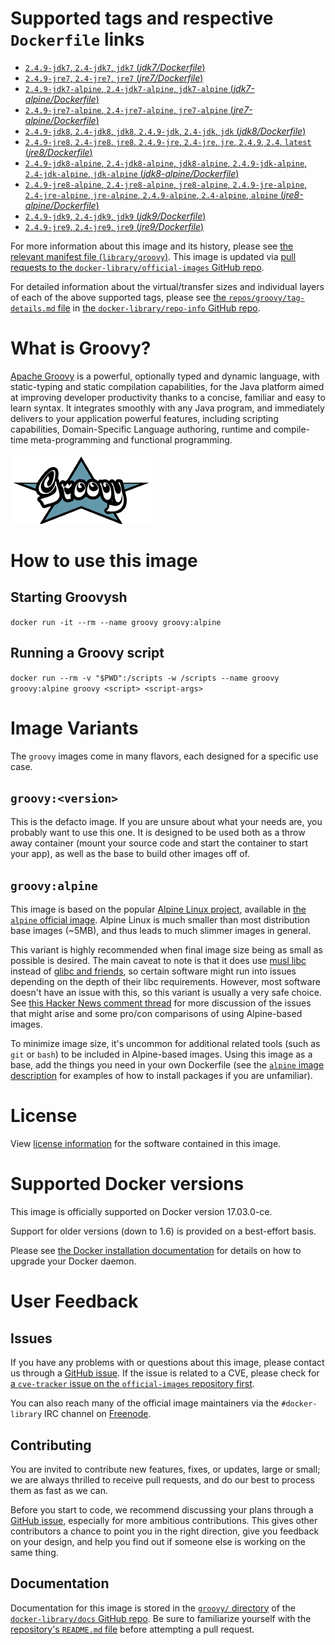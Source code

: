 <!--

********************************************************************************

WARNING:

    DO NOT EDIT "groovy/README.md"

    IT IS AUTO-GENERATED

    (from the other files in "groovy/" combined with a set of templates)

********************************************************************************

-->

# Supported tags and respective `Dockerfile` links

-	[`2.4.9-jdk7`, `2.4-jdk7`, `jdk7` (*jdk7/Dockerfile*)](https://github.com/groovy/docker-groovy/blob/a287bd53aac3bfb0e4a05bd31a4fe3d6b954c837/jdk7/Dockerfile)
-	[`2.4.9-jre7`, `2.4-jre7`, `jre7` (*jre7/Dockerfile*)](https://github.com/groovy/docker-groovy/blob/a287bd53aac3bfb0e4a05bd31a4fe3d6b954c837/jre7/Dockerfile)
-	[`2.4.9-jdk7-alpine`, `2.4-jdk7-alpine`, `jdk7-alpine` (*jdk7-alpine/Dockerfile*)](https://github.com/groovy/docker-groovy/blob/a287bd53aac3bfb0e4a05bd31a4fe3d6b954c837/jdk7-alpine/Dockerfile)
-	[`2.4.9-jre7-alpine`, `2.4-jre7-alpine`, `jre7-alpine` (*jre7-alpine/Dockerfile*)](https://github.com/groovy/docker-groovy/blob/a287bd53aac3bfb0e4a05bd31a4fe3d6b954c837/jre7-alpine/Dockerfile)
-	[`2.4.9-jdk8`, `2.4-jdk8`, `jdk8`, `2.4.9-jdk`, `2.4-jdk`, `jdk` (*jdk8/Dockerfile*)](https://github.com/groovy/docker-groovy/blob/a287bd53aac3bfb0e4a05bd31a4fe3d6b954c837/jdk8/Dockerfile)
-	[`2.4.9-jre8`, `2.4-jre8`, `jre8`, `2.4.9-jre`, `2.4-jre`, `jre`, `2.4.9`, `2.4`, `latest` (*jre8/Dockerfile*)](https://github.com/groovy/docker-groovy/blob/a287bd53aac3bfb0e4a05bd31a4fe3d6b954c837/jre8/Dockerfile)
-	[`2.4.9-jdk8-alpine`, `2.4-jdk8-alpine`, `jdk8-alpine`, `2.4.9-jdk-alpine`, `2.4-jdk-alpine`, `jdk-alpine` (*jdk8-alpine/Dockerfile*)](https://github.com/groovy/docker-groovy/blob/a287bd53aac3bfb0e4a05bd31a4fe3d6b954c837/jdk8-alpine/Dockerfile)
-	[`2.4.9-jre8-alpine`, `2.4-jre8-alpine`, `jre8-alpine`, `2.4.9-jre-alpine`, `2.4-jre-alpine`, `jre-alpine`, `2.4.9-alpine`, `2.4-alpine`, `alpine` (*jre8-alpine/Dockerfile*)](https://github.com/groovy/docker-groovy/blob/a287bd53aac3bfb0e4a05bd31a4fe3d6b954c837/jre8-alpine/Dockerfile)
-	[`2.4.9-jdk9`, `2.4-jdk9`, `jdk9` (*jdk9/Dockerfile*)](https://github.com/groovy/docker-groovy/blob/a287bd53aac3bfb0e4a05bd31a4fe3d6b954c837/jdk9/Dockerfile)
-	[`2.4.9-jre9`, `2.4-jre9`, `jre9` (*jre9/Dockerfile*)](https://github.com/groovy/docker-groovy/blob/a287bd53aac3bfb0e4a05bd31a4fe3d6b954c837/jre9/Dockerfile)

For more information about this image and its history, please see [the relevant manifest file (`library/groovy`)](https://github.com/docker-library/official-images/blob/master/library/groovy). This image is updated via [pull requests to the `docker-library/official-images` GitHub repo](https://github.com/docker-library/official-images/pulls?q=label%3Alibrary%2Fgroovy).

For detailed information about the virtual/transfer sizes and individual layers of each of the above supported tags, please see [the `repos/groovy/tag-details.md` file](https://github.com/docker-library/repo-info/blob/master/repos/groovy/tag-details.md) in [the `docker-library/repo-info` GitHub repo](https://github.com/docker-library/repo-info).

# What is Groovy?

[Apache Groovy](http://groovy-lang.org/) is a powerful, optionally typed and dynamic language, with static-typing and static compilation capabilities, for the Java platform aimed at improving developer productivity thanks to a concise, familiar and easy to learn syntax. It integrates smoothly with any Java program, and immediately delivers to your application powerful features, including scripting capabilities, Domain-Specific Language authoring, runtime and compile-time meta-programming and functional programming.

![logo](https://raw.githubusercontent.com/docker-library/docs/bb5fc730ed18c45d86425f9fa4265d50cb795ec8/groovy/logo.png)

# How to use this image

## Starting Groovysh

`docker run -it --rm --name groovy groovy:alpine`

## Running a Groovy script

`docker run --rm -v "$PWD":/scripts -w /scripts --name groovy groovy:alpine groovy <script> <script-args>`

# Image Variants

The `groovy` images come in many flavors, each designed for a specific use case.

## `groovy:<version>`

This is the defacto image. If you are unsure about what your needs are, you probably want to use this one. It is designed to be used both as a throw away container (mount your source code and start the container to start your app), as well as the base to build other images off of.

## `groovy:alpine`

This image is based on the popular [Alpine Linux project](http://alpinelinux.org), available in [the `alpine` official image](https://hub.docker.com/_/alpine). Alpine Linux is much smaller than most distribution base images (~5MB), and thus leads to much slimmer images in general.

This variant is highly recommended when final image size being as small as possible is desired. The main caveat to note is that it does use [musl libc](http://www.musl-libc.org) instead of [glibc and friends](http://www.etalabs.net/compare_libcs.html), so certain software might run into issues depending on the depth of their libc requirements. However, most software doesn't have an issue with this, so this variant is usually a very safe choice. See [this Hacker News comment thread](https://news.ycombinator.com/item?id=10782897) for more discussion of the issues that might arise and some pro/con comparisons of using Alpine-based images.

To minimize image size, it's uncommon for additional related tools (such as `git` or `bash`) to be included in Alpine-based images. Using this image as a base, add the things you need in your own Dockerfile (see the [`alpine` image description](https://hub.docker.com/_/alpine/) for examples of how to install packages if you are unfamiliar).

# License

View [license information](http://www.apache.org/licenses/LICENSE-2.0.html) for the software contained in this image.

# Supported Docker versions

This image is officially supported on Docker version 17.03.0-ce.

Support for older versions (down to 1.6) is provided on a best-effort basis.

Please see [the Docker installation documentation](https://docs.docker.com/installation/) for details on how to upgrade your Docker daemon.

# User Feedback

## Issues

If you have any problems with or questions about this image, please contact us through a [GitHub issue](https://github.com/groovy/docker-groovy/issues). If the issue is related to a CVE, please check for [a `cve-tracker` issue on the `official-images` repository first](https://github.com/docker-library/official-images/issues?q=label%3Acve-tracker).

You can also reach many of the official image maintainers via the `#docker-library` IRC channel on [Freenode](https://freenode.net).

## Contributing

You are invited to contribute new features, fixes, or updates, large or small; we are always thrilled to receive pull requests, and do our best to process them as fast as we can.

Before you start to code, we recommend discussing your plans through a [GitHub issue](https://github.com/groovy/docker-groovy/issues), especially for more ambitious contributions. This gives other contributors a chance to point you in the right direction, give you feedback on your design, and help you find out if someone else is working on the same thing.

## Documentation

Documentation for this image is stored in the [`groovy/` directory](https://github.com/docker-library/docs/tree/master/groovy) of the [`docker-library/docs` GitHub repo](https://github.com/docker-library/docs). Be sure to familiarize yourself with the [repository's `README.md` file](https://github.com/docker-library/docs/blob/master/README.md) before attempting a pull request.
